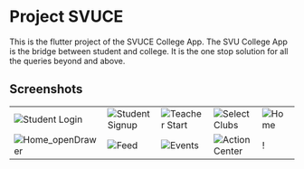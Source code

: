 # Project SVUCE

This is the flutter project of the SVUCE College App. The SVU College App is the bridge between student and college. It is the one stop solution for all the queries beyond and above.

## Screenshots
|                                                                                                                          |                                                                                                                         |                                                                                                                        |                                                                                                                        |                                                                                                                  |
| ------------------------------------------------------------------------------------------------------------------------ | ----------------------------------------------------------------------------------------------------------------------- | ---------------------------------------------------------------------------------------------------------------------- | ---------------------------------------------------------------------------------------------------------------------- | ---------------------------------------------------------------------------------------------------------------- |
| ![Student Login](https://user-images.githubusercontent.com/21126965/87144799-f9972700-c2c5-11ea-8925-3cd7b766f802.png)   | ![Student Signup](https://user-images.githubusercontent.com/21126965/87144802-fa2fbd80-c2c5-11ea-9306-cdec80869105.png) | ![Teacher Start](https://user-images.githubusercontent.com/21126965/87144810-fb60ea80-c2c5-11ea-92b6-10f5c5559507.png) | ![Select Clubs](https://user-images.githubusercontent.com/21126965/87144795-f8fe9080-c2c5-11ea-998c-74894603114d.png)  | ![Home](https://user-images.githubusercontent.com/21126965/87144784-f3a14600-c2c5-11ea-867b-276ac83168e9.png)    |
| ![Home_openDrawer](https://user-images.githubusercontent.com/21126965/87144779-f308af80-c2c5-11ea-8176-160a90dd9895.png) | ![Feed](https://user-images.githubusercontent.com/21126965/87144777-f1d78280-c2c5-11ea-91b7-77f887d4cffd.png)           | ![Events](https://user-images.githubusercontent.com/21126965/87144774-f00dbf00-c2c5-11ea-9e60-afb585f2903a.png)         | ![Action Center](https://user-images.githubusercontent.com/21126965/87144762-eb490b00-c2c5-11ea-8f72-3bb780fa9c7a.png) | !
